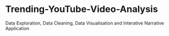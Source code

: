 # Trending-YouTube-Video-Analysis
Data Exploration, Data Cleaning, Data Visualisation and Interative Narrative Application
